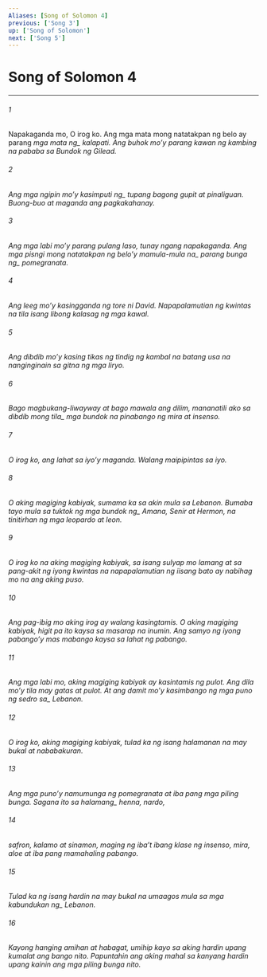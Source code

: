 ```yaml
---
Aliases: [Song of Solomon 4]
previous: ['Song 3']
up: ['Song of Solomon']
next: ['Song 5']
---
```

# Song of Solomon 4

***






















###### 1 










Napakaganda mo, O irog ko. Ang mga mata mong natatakpan ng belo ay parang <i class="trans-change">mga mata ng_ kalapati. Ang buhok moʼy parang kawan ng kambing na pababa sa Bundok ng Gilead. 





















###### 2 










Ang mga ngipin moʼy <i class="trans-change">kasimputi ng_ tupang bagong gupit at pinaliguan. Buong-buo at maganda ang pagkakahanay. 





















###### 3 










Ang mga labi moʼy parang pulang laso, tunay ngang napakaganda. Ang mga pisngi mong natatakpan ng beloʼy <i class="trans-change">mamula-mula na_ parang <i class="trans-change">bunga ng_ pomegranata. 





















###### 4 










Ang leeg moʼy kasingganda ng tore ni David. Napapalamutian ng kwintas na tila isang libong kalasag ng mga kawal. 





















###### 5 










Ang dibdib moʼy kasing tikas ng tindig ng kambal na batang usa na nanginginain sa gitna ng mga liryo. 





















###### 6 










Bago magbukang-liwayway at bago mawala ang dilim, mananatili ako sa <i class="trans-change">dibdib mong tila_ mga bundok na pinabango ng mira at insenso. 





















###### 7 










O irog ko, ang lahat sa iyoʼy maganda. Walang maipipintas sa iyo. 





















###### 8 










O aking magiging kabiyak, sumama ka sa akin mula sa Lebanon. Bumaba tayo mula sa tuktok ng <i class="trans-change">mga bundok ng_ Amana, Senir at Hermon, na tinitirhan ng mga leopardo at leon. 





















###### 9 










O irog ko na aking magiging kabiyak, sa isang sulyap mo lamang at sa pang-akit ng iyong kwintas na napapalamutian ng iisang bato ay nabihag mo na ang aking puso. 





















###### 10 










Ang pag-ibig mo aking irog ay walang kasingtamis. O aking magiging kabiyak, higit pa ito kaysa sa masarap na inumin. Ang samyo ng iyong pabangoʼy mas mabango kaysa sa lahat ng pabango. 





















###### 11 










Ang mga labi mo, aking magiging kabiyak ay kasintamis ng pulot. Ang dila moʼy tila may gatas at pulot. At ang damit moʼy kasimbango ng <i class="trans-change">mga puno ng sedro sa_ Lebanon. 





















###### 12 










O irog ko, aking magiging kabiyak, tulad ka ng isang halamanan na may bukal at nababakuran. 





















###### 13 










Ang mga punoʼy namumunga ng pomegranata at iba pang mga piling bunga. <i class="trans-change">Sagana ito sa halamang_ henna, nardo, 





















###### 14 










safron, kalamo at sinamon, maging ng ibaʼt ibang klase ng insenso, mira, aloe at iba pang mamahaling pabango. 





















###### 15 










Tulad ka ng isang hardin na may bukal na umaagos mula sa <i class="trans-change">mga kabundukan ng_ Lebanon. 





















###### 16 










Kayong hanging amihan at habagat, umihip kayo sa aking hardin upang kumalat ang bango nito. Papuntahin ang aking mahal sa kanyang hardin upang kainin ang mga piling bunga nito.
